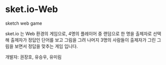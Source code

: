 # sket.io-Web
sketch web game

sket.io 는 Web 환경의 게임으로, 4명의 플레이어 중 랜덤으로 한 명을 출제자로 선택해 출제자가
정답인 단어를 보고 그림을 그려 나머지 3명의 사람들이 출제자가 그린 그림을 보면서 정답을 맞추는 게임 입니다.

개발자: 권장호, 유승우, 유미림
